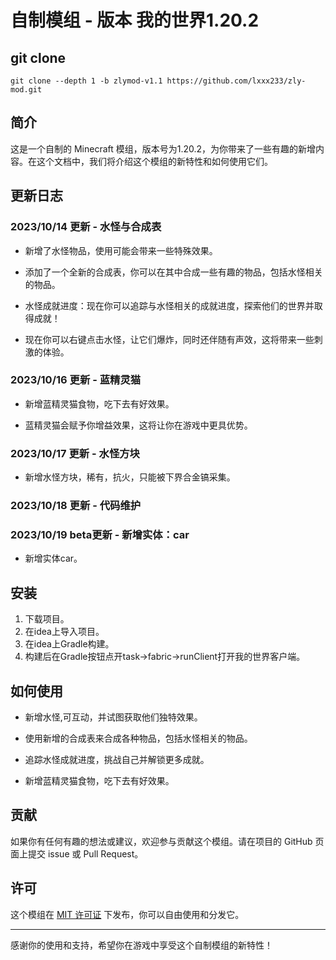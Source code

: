 # 自制模组 - 版本 我的世界1.20.2

## git clone
```
git clone --depth 1 -b zlymod-v1.1 https://github.com/lxxx233/zly-mod.git
```


## 简介

这是一个自制的 Minecraft 模组，版本号为1.20.2，为你带来了一些有趣的新增内容。在这个文档中，我们将介绍这个模组的新特性和如何使用它们。

## 更新日志

### 2023/10/14 更新 - 水怪与合成表

- 新增了水怪物品，使用可能会带来一些特殊效果。

- 添加了一个全新的合成表，你可以在其中合成一些有趣的物品，包括水怪相关的物品。

- 水怪成就进度：现在你可以追踪与水怪相关的成就进度，探索他们的世界并取得成就！

- 现在你可以右键点击水怪，让它们爆炸，同时还伴随有声效，这将带来一些刺激的体验。

### 2023/10/16 更新 - 蓝精灵猫

- 新增蓝精灵猫食物，吃下去有好效果。

- 蓝精灵猫会赋予你增益效果，这将让你在游戏中更具优势。

### 2023/10/17 更新 - 水怪方块

- 新增水怪方块，稀有，抗火，只能被下界合金镐采集。

### 2023/10/18 更新 - 代码维护

### 2023/10/19 beta更新 - 新增实体：car

- 新增实体car。

## 安装

1. 下载项目。
2. 在idea上导入项目。
3. 在idea上Gradle构建。
4. 构建后在Gradle按钮点开task->fabric->runClient打开我的世界客户端。

## 如何使用

- 新增水怪,可互动，并试图获取他们独特效果。

- 使用新增的合成表来合成各种物品，包括水怪相关的物品。

- 追踪水怪成就进度，挑战自己并解锁更多成就。

- 新增蓝精灵猫食物，吃下去有好效果。

## 贡献

如果你有任何有趣的想法或建议，欢迎参与贡献这个模组。请在项目的 GitHub 页面上提交 issue 或 Pull Request。

## 许可

这个模组在 [MIT 许可证](LICENSE) 下发布，你可以自由使用和分发它。

---

感谢你的使用和支持，希望你在游戏中享受这个自制模组的新特性！
